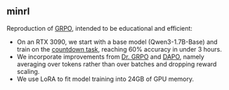 ## minrl

Reproduction of [GRPO](https://arxiv.org/abs/2402.03300), intended to be educational and efficient:

- On an RTX 3090, we start with a base model (Qwen3-1.7B-Base) and train on the [countdown task](https://huggingface.co/datasets/Jiayi-Pan/Countdown-Tasks-3to4), reaching 60% accuracy in under 3 hours.
- We incorporate improvements from [Dr. GRPO](https://arxiv.org/abs/2503.20783) and [DAPO](https://arxiv.org/abs/2503.14476v1), namely averaging over tokens rather than over batches and dropping reward scaling.
- We use LoRA to fit model training into 24GB of GPU memory.